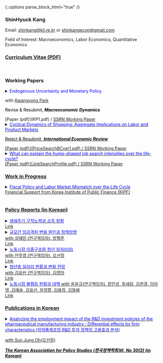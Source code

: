 {::options parse_block_html="true" /}

### ShinHyuck Kang

Email: shinkang@kli.re.kr or shinkangecon@gmail.com

Field of Interest: Macroeconomics, Labor Economics, Quantitative Economics

### [Curriculum Vitae (PDF)](CV_Shin.pdf)

<br>

### Working Papers
<details>
  <summary markdown="span"><font color="blue">Endogenous Uncertainty and Monetary Policy</font> 
    
  with <a href="https://sites.google.com/site/econkypark/home/" target="_blank">Kwangyong Park</a>
  
  <font color="black">Revise & Resubmit, <b><i>Macroeconomic Dynamics</i></b></font></summary>
  
  | **Abstract**          |
  |:---------------------------|
  | We empirically investigate how uncertainty endogenously interacts with real activity and monetary policy, and analyze the role of endogeneity in shaping the efficacy of monetary policy using a shock restricted structural vector-autoregression model. Using the model, we show that both real and financial uncertainty endogenously react to business cycle fluctuations and to monetary policy actions. Then we provide two novel policy implications of endogenous uncertainty. First, a tighter monetary policy reduces financial uncertainty, but heightens real uncertainty. Second, endogeneity channels in uncertainty amplify the real effects of monetary policy. 
  
 </details>
[Paper (pdf)](KP1.pdf)  /
<a href="https://papers.ssrn.com/sol3/papers.cfm?abstract_id=3680434">SSRN Working Paper
 <br> 
 
 <details>
  <summary markdown="span"><font color="blue">Cyclical Dynamics of Shopping: Aggregate Implications on Labor and Product Markets</font>
    
  <font color="black">Reject & Resubmit, <b><i>International Economic Review</i></b></font></summary>
    
  | **Abstract**          |
  |:---------------------------|
  | I propose a theory of price hunting over the business cycle with empirical evidence. In the U.S. data, not only is aggregate shopping time lower in recession but also it is more pronounced for unemployed individuals than employed ones. However, the standard price search models based on the income effect predict opposites. In this paper, I build a model of endogenous price hunting in decentralized labor and product markets. The model predicts that the joint effect of a procyclical return to shopping, which this paper newly finds, and the standard income effect explains the data. Empirical evidence based on the consumer panel data supports the arguments. Lastly, I identify that while search frictions amplify business cycle fluctuations, endogenous shopping effort consistent with the data does not.
  
 </details>
[Paper (pdf)](PriceSearchBCver1.pdf)  /
<a href="https://papers.ssrn.com/sol3/papers.cfm?abstract_id=3283175">SSRN Working Paper
<br>

 <details>
  <summary markdown="span"><font color="blue">What can explain the hump-shaped job search intensities over the life-cycle?</font>      
  </summary>
    
  | **Abstract**          |
  |:---------------------------|
  | This paper explores the puzzling inverted U-shape job search profile for U.S. data. It is well established that the standard life-cycle incomplete market model is incapable of explaining this phenomenon because of the wealth effect. I argue two channels to explain the puzzle: (i) the resolution of perceived risks through Bayesian learning, and (ii) wealth accumulation in the incomplete market over the life-cycle. To support this, I empirically and analytically show that unemployed job seekers devote less efforts to find jobs under higher uncertainty and wealth.
  
 </details>
[Paper (pdf)](JobSearchProfile.pdf)  /
<a href="https://papers.ssrn.com/sol3/papers.cfm?abstract_id=3766000">SSRN Working Paper
  <br>
  
  
### Work in Progress
<details>
  <summary markdown="span"><font color="blue">Fiscal Policy and Labor Market Mismatch over the Life Cycle</font><br>
  Financial Support from Korea Institute of Public Finance (KIPF)
  </summary>
    
  | **Abstract**          |
  |:---------------------------|
  | This paper estimates worker-firm fixed effects using the adminstrative National Tax Employer-Employee Matched Panel Data and builds a life-cycle matching model to evaluate the effectiveness of age-dependent fiscal policy. 

 </details>
  <br>

### Policy Reports (in Korean)

<details>
  <summary markdown="span"><font color="blue">생애주기 구직노력과 소득 위험</font>
    
  </summary>

  | **Abstract**          |
  |:---------------------------|
  | 주요결과: 생활시간조사 (2014)와 한국노동패널조사 (KLIPS) 17차 부가조사를 활용해 시간으로 측정한 구직노력은 Aguiar, Hurst and Karabarbounis (2013)과 달리 생애주기에 따라 연령별 차이를 보이지 않음을 보임. KLIPS를 활용해 분석한 결과, 한국의 소득 프로세스 (income process)는 전반적으로 Heterogeneous Income Profile보다 Restricted Income Profile을 선호함을 보임. 지속성을 시사하는 AR(1) 모수 추정치는 전체표본 기준 약 0.9332~0.9533. Toy model을 활용해 한국의 경우 인적자본축적 행위를 구직노력으로 고려할 수 있는 가능성을 보임<br>  
  
 </details>
<a href="https://www.kli.re.kr/kli/rsrchReprtView.do?key=13&pblctListNo=9529&schRsrchRealmNo=&schPblcateDe=&mainPageUnit=10&searchCnd=all&searchKrwd=&mainPageIndex=1">Link  

<details>
  <summary markdown="span"><font color="blue">규모간 임금격차 변화 원인과 정책방향</font><br>
with 성재민 (연구책임자), 방형준
    
  </summary>

  | **Abstract**          |
  |:---------------------------|
  | 이 연구에서는 규모 간 임금격차 축소를 위해 필요한 정책방향 재검토를 통해 청년 실업 등 노동시장의 문제를 완화하고 불평등과 격차 완화를 도모하고자 하였다. 제2장에서는 사업체 규모 간 격차의 추이와 추이에 영향을 미친 요인 분석, 제3장에서는 규모 간 임금격차와 시장지배력 간 관계 분석, 제4장에서는 로봇의 도입이 기업 규모에 따라 다르게 이루어질 수 있다는 가정하에 로봇 도입이 기업 규모에 따른 노동비용의 변화 설명 여부를 분석했다.<br>  
  
 </details>
<a href="https://www.kli.re.kr/kli/rsrchReprtView.do?key=12&pblctListNo=9555&schRsrchRealmNo=&schPblcateDe=&mainPageUnit=10&searchCnd=all&searchKrwd=&mainPageIndex=1">Link  


<details>
  <summary markdown="span"><font color="blue">노동시장 이중구조와 청년 일자리(Ⅱ)</font><br>
with 안주엽 (연구책임자), 오선정
    
  </summary>

  | **Abstract**          |
  |:---------------------------|
  | 본 연구에서는 산업별 노동시장 이중구조의 추이 및 결정요인과 이의 효과(제2장), 탐색적 마찰이 존재하는 생애주기모형에서 노동시장 이중구조가 인적자본축적에 미치는 효과(제3장), 학교교육 - 노
동시장 이행(제4장), 코로나 시기 청년층 일자리 현황(제5장), 노동시장 이중구조의 다양한 측면에 대한 청년층의 인식(제6장), 청년기본법을 포함한 청년 대상 일자리 정책에 대한 인식(제7장)을 분석한
후 노동시장 이중구조의 완화와 청년층 일자리 개선을 위한 정책방향을 간략히 제시하고 있다.<br>  
  
 </details>
<a href="https://www.kli.re.kr/kli/rsrchReprtView.do?key=13&pblctListNo=9534&schRsrchRealmNo=1&schPblcateDe=&mainPageUnit=10&searchCnd=all&searchKrwd=&mainPageIndex=1">Link  


<details>
  <summary markdown="span"><font color="blue">청년층 일자리 현황과 변화 전망</font><br>
with 김유빈 (연구책임자), 김영아

  </summary>

  | **Summary**          |
  |:---------------------------|
  | 본 연구는 청년 일자리의 현황과 변화를 전망하고, 청년 일자리의 실효적 개선을 위한 정책적 시사점을 제공하는 데 목적을 둔다. 코로나19의 부정적 여파로 청년층의 고용동향이 과거와 확연히 다른
추세로 접어든 만큼, 청년 노동시장의 고용충격을 분석 가능한 범위 내에서 면밀히 살펴보고, 이를 바탕으로 작금의 코로나19 충격과 향후 유사 경제․감염병 위기에 대응하기 위한 정책방향을 모색하고
자 한다. 현재 코로나19 위기는 양적․질적 수준의 고용변동 외에, 감염병 위기 극복을 위한 근로자와 기업의 대응 양태에 있어서도 기존과 차별적인 변화를 가져온 바 있으며, 이에 코로나19 여파가 불
러온 사회경제적 변화 양상은 청년층의 고용변화를 예측하는 데 있어 기존의 전망과 궤를 달리할 가능성이 크다. 이에 본 연구는 청년고용 문제를 접근함에 있어 기존의 전통적 분석틀을 포괄하는 한편,
코로나19 위기가 가져온 청년 일자리의 양적․질적 변화를 파악하고, 이를 반영한 청년층 노동시장의 향후 모습과 개선방안을 모색한다는 점에서 기존의 연구와 차별된다.<br>
  
 </details>
<a href="https://www.kli.re.kr/kli/rsrchReprtView.do?key=12&pblctListNo=9508&schRsrchRealmNo=&schPblcateDe=&mainPageUnit=10&searchCnd=all&searchKrwd=&mainPageIndex=2">Link  
  
  <details>
  <summary markdown="span"><font color="blue">노동시장 불평등 현황과 대책</font>    
with 윤윤규(연구책임자), 장인성, 최세림, 김현경, 이아영, 김예슬, 김유선, 윤정향, 김용하, 김동배

  </summary>

  | **Summary**          |
  |:---------------------------|
  | 이 연구는 한국 노동시장에서 불평등의 현황과 추이를 다양한 측면에서 종합적으로 파악하고 불평등의 원인을 규명하며, 분석결과를 바탕으로 노동시장 불평등개선을 위한 정책개선의 방향 및 방안을 제시한다. 노동시장 불평등개선은 사회적 통합력 제고는 물론 우리 경제 및 노동시장의 성과와 효율성을 높이는 데 불가결한 토대를 구성한다는 점에서 최근 중요하고 시급한 정책의제로 제기되고 있다. 이 연구는 노동시장에서 임금 및 소득 불평등과 관련된 다양한 측면들, 즉 기업 규모·산업·고용형태에 따른 불평등문제, 플랫폼경제화 진전에 따른 불평등문제, 임금체계와 불평등의 관계, 소득 불평등개선을 위한 주요 정책수단들(근로장려세제, 최저임금제)의 성과와 한계 등에 대해 주제별·이슈별로 심층적인 실증분석을 수행하였다. 이 연구에서 도출된 다양한 분석결과 및 정책제언들은 불평등문제 연구 분야에서 학술적인 기여와 더불어 노동시장 불평등개선을 모색하는 정책당국에 유용한 정보 및 기초자료를 제공할 것으로 기대된다.<br> 
  
 </details>
<a href="https://www.nrc.re.kr/board.es?mid=a10301000000&bid=0008&list_no=0&act=view&nPage=1&otp_id=OTP_0000000000004402">Link

<br>

### Publications in Korean

  <details>
  <summary markdown="span"><font color="blue">Analyzing the employment impact of the R&D investment policies of the pharmaceutical manufacturing industry : Differential effects by firm characteristics (의약품제조업 R&D 투자 정책의 고용효과 분석)</font><br>

with Sun Jung Oh(오선정)<br>

<font color="black"> <b><i>The Korean Association for Policy Studies (한국정책학회보), No 30(2) (in Korean)</i></b></font></summary>
 
